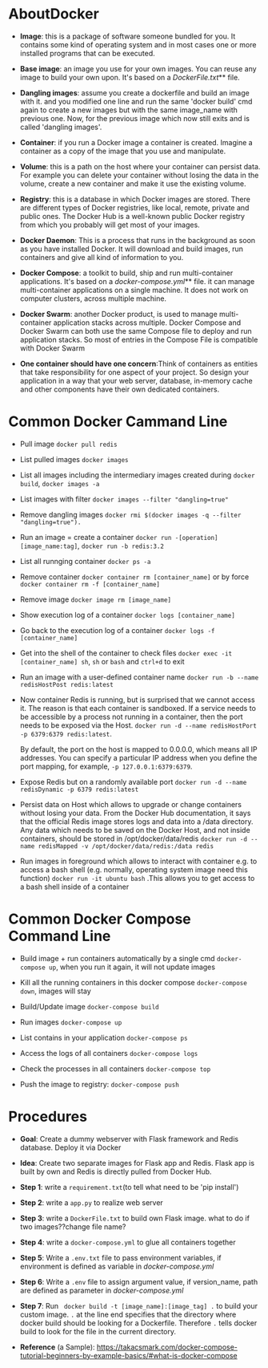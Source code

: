 # AboutDocker

* **Image**: this is a package of software someone bundled for you. It contains some kind of operating system and in most cases one or more installed programs that can be executed.

* **Base image**: an image you use for your own images. You can reuse any image to build your own upon. It's based on  a _DockerFile.txt_** file. 

* **Dangling images**: assume you create a dockerfile and build an image with it. and you modified one line and run the same 'docker build' cmd again to create a new images but with the same image_name with previous one. Now, for the previous image which now still exits and is called 'dangling images'. 

* **Container**: if you run a Docker image a container is created. Imagine a container as a copy of the image that you use and manipulate.

* **Volume**: this is a path on the host where your container can persist data. For example you can delete your container without losing the data in the volume, create a new container and make it use the existing volume.

* **Registry**: this is a database in which Docker images are stored. There are different types of Docker registries, like local, remote, private and public ones. The Docker Hub is a well-known public Docker registry from which you probably will get most of your images.

* **Docker Daemon**: This is a process that runs in the background as soon as you have installed Docker. It will download and build images, run containers and give all kind of information to you.

* **Docker Compose**:  a toolkit to build, ship and run multi-container applications. It's based on  a _docker-compose.yml_** file.  it can manage multi-container applications on a single machine. It does not work on computer clusters, across multiple machine.

* **Docker Swarm**: another Docker product, is used to manage multi-container application stacks across multiple. Docker Compose and Docker Swarm can both use the same Compose file to deploy and run application stacks. So most of entries in the Compose File is compatible with Docker Swarm

* **One container should have one concern**:Think of containers as entities that take responsibility for one aspect of your project. So design your application in a way that your web server, database, in-memory cache and other components have their own dedicated containers.



# Common Docker Cammand Line

* Pull image `docker pull redis`

* List pulled images `docker images`

* List all images including the intermediary images created during `docker build`, `docker images -a`

* List images with filter `docker images --filter "dangling=true"`

* Remove dangling images `docker rmi $(docker images -q --filter "dangling=true").`

* Run an image = create a container `docker run -[operation] [image_name:tag]`, `docker run -b redis:3.2`

* List all runnging container `docker ps -a`

* Remove container `docker container rm [container_name]` or by force `docker container rm -f [container_name]`

* Remove image `docker image rm [image_name]`

* Show execution log of a container `docker logs [container_name]`

* Go back to the execution log of a container `docker logs -f [container_name]`

* Get into the shell of the container to check files `docker exec -it [container_name] sh`, `sh` or `bash` and `ctrl+d` to exit

* Run an image with a user-defined container name `docker run -b --name redisHostPost redis:latest`

* Now container Redis is running, but is surprised that we cannot access it. The reason is that each container is sandboxed. If a service needs to be accessible by a process not running in a container, then the port needs to be exposed via the Host.
`docker run -d --name redisHostPort -p 6379:6379 redis:latest`.
  
  By default, the port on the host is mapped to 0.0.0.0, which means all IP addresses. You can specify a particular IP address when you define the port mapping, for example, `-p 127.0.0.1:6379:6379`.

* Expose Redis but on a randomly available port `docker run -d --name redisDynamic -p 6379 redis:latest`

* Persist data on Host which allows to upgrade or change containers without losing your data.
	From the Docker Hub documentation, it says that the official Redis image stores logs and data into a /data directory.
	Any data which needs to be saved on the Docker Host, and not inside containers, should be stored in /opt/docker/data/redis
  `docker run -d --name redisMapped -v /opt/docker/data/redis:/data redis`
  
* Run images in foreground which allows to interact with container e.g. to access a bash shell (e.g. normally, operating system image need this function)
`docker run -it ubuntu bash` .This allows you to get access to a bash shell inside of  a container

# Common Docker Compose Command Line

* Build image + run containers automatically by a single cmd `docker-compose up`, when you run it again, it will not update images

* Kill all the running containers in this docker compose `docker-compose down`, images will stay

* Build/Update image `docker-compose build`

* Run images `docker-compose up`

* List contains in your application `docker-compose ps`

* Access the logs of all containers `docker-compose logs`

* Check the processes in all containers `docker-compose top`

* Push the image to registry: `docker-compose push`


# Procedures
* **Goal**: Create a dummy webserver with Flask framework and Redis database. Deploy it via Docker

* **Idea**: Create two separate images for Flask app and Redis. Flask app is built by own and Redis is directly pulled from Docker Hub.

* **Step 1**: write a `requirement.txt`(to tell what need to be 'pip install')

* **Step 2**: write a `app.py` to realize web server

* **Step 3**: write a `DockerFile.txt` to build own Flask image. what to do if two images??change file name?

* **Step 4**: write a `docker-compose.yml` to glue all containers together

* **Step 5**: Write a `.env.txt` file to pass environment variables, if environment is defined as variable in *docker-compose.yml*

* **Step 6**: Write a `.env` file to assign argument value, if version_name, path are defined as parameter in *docker-compose.yml*


* **Step 7**: Run ` docker build -t [image_name]:[image_tag] .` to build your custom image. `.` at the line end specifies that the directory where docker build should be looking for a Dockerfile. Therefore `.` tells docker build to look for the file in the current directory.

* **Reference** (a Sample): https://takacsmark.com/docker-compose-tutorial-beginners-by-example-basics/#what-is-docker-compose



